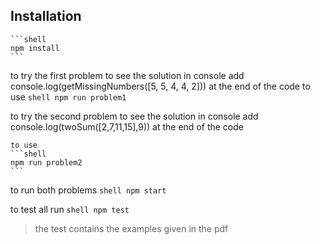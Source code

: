 ## Installation
    ```shell
    npm install
    ```
to try the first problem 
    to see the solution in console
    add console.log(getMissingNumbers([5, 5, 4, 4, 2])) at the end of the code
    to use
    ```shell
    npm run problem1
    ```

to try the second problem 
    to see the solution in console
    add console.log(twoSum([2,7,11,15],9)) at the end of the code

    to use 
    ```shell
    npm run problem2
    ```

to run both problems
    ```shell
    npm start
    ```

to test all run
    ```shell
    npm test
    ```

>the test contains the examples given in the pdf